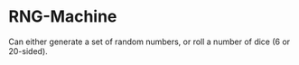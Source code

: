 # RNG-Machine

Can either generate a set of random numbers, or roll a number of dice (6 or 20-sided).
